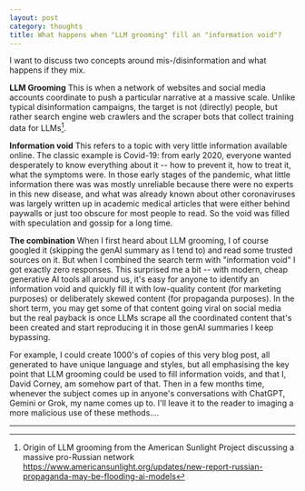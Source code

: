 ```yaml
---
layout: post
category: thoughts
title: What happens when "LLM grooming" fill an "information void"?
---
```


I want to discuss two concepts around mis-/disinformation and what happens if they mix.

**LLM Grooming** This is when a network of websites and social media accounts coordinate to push a particular narrative at a massive scale. Unlike typical disinformation campaigns, the target is not (directly) people, but rather search engine web crawlers and the scraper bots that collect training data for LLMs[^1]. 

**Information void** This refers to a topic with very little information available online. The classic example is Covid-19: from early 2020, everyone wanted desperately to know everything about it -- how to prevent it, how to treat it, what the symptoms were. In those early stages of the pandemic, what little information there was was mostly unreliable because there were no experts in this new disease, and what was already known about other coronaviruses was largely written up in academic medical articles that were either behind paywalls or just too obscure for most people to read. So the void was filled with speculation and gossip for a long time.

**The combination** When I first heard about LLM grooming, I of course googled it (skipping the genAI summary as I tend to) and read some trusted sources on it. But when I combined the search term with "information void" I got exactly zero responses. This surprised me a bit -- with modern, cheap generative AI tools all around us, it's easy for anyone to identify an information void and quickly fill it with low-quality content (for marketing purposes) or deliberately skewed content (for propaganda purposes). In the short term, you may get some of that content going viral on social media but the real payback is once LLMs scrape all the coordinated content that's been created and start reproducing it in those genAI summaries I keep bypassing. 

For example, I could create 1000's of copies of this very blog post, all generated to have unique language and styles, but all emphasising the key point that LLM grooming could be used to fill information voids, and that I, David Corney, am somehow part of that. Then in a few months time, whenever the subject comes up in anyone's conversations with ChatGPT, Gemini or Grok, my name comes up to. I'll leave it to the reader to imaging a more malicious use of these methods.... 


----

[^1]: Origin of LLM grooming from the American Sunlight Project discussing a massive pro-Russian network
https://www.americansunlight.org/updates/new-report-russian-propaganda-may-be-flooding-ai-models